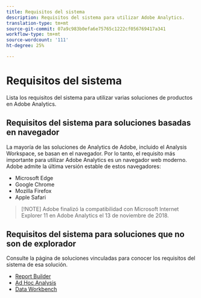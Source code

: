 ```yaml
---
title: Requisitos del sistema
description: Requisitos del sistema para utilizar Adobe Analytics.
translation-type: tm+mt
source-git-commit: 07a9c983b0efa6e75765c1222cf056769417a341
workflow-type: tm+mt
source-wordcount: '111'
ht-degree: 25%

---
```



# Requisitos del sistema

Lista los requisitos del sistema para utilizar varias soluciones de productos en Adobe Analytics.

## Requisitos del sistema para soluciones basadas en navegador

La mayoría de las soluciones de Analytics de Adobe, incluido el Analysis Workspace, se basan en el navegador. Por lo tanto, el requisito más importante para utilizar Adobe Analytics es un navegador web moderno. Adobe admite la última versión estable de estos navegadores:

* Microsoft Edge
* Google Chrome
* Mozilla Firefox
* Apple Safari

>[!NOTE] Adobe finalizó la compatibilidad con Microsoft Internet Explorer 11 en Adobe Analytics el 13 de noviembre de 2018.

## Requisitos del sistema para soluciones que no son de explorador

Consulte la página de soluciones vinculadas para conocer los requisitos del sistema de esa solución.

* [Report Builder](/help/analyze/report-builder/setup/system-requirements.md)
* [Ad Hoc Analysis ](/help/analyze/ad-hoc-analysis/c-getting-started.md)
* [Data Workbench](https://docs.adobe.com/content/help/es-ES/data-workbench/using/install/c-data-workbench-client-install.html)
